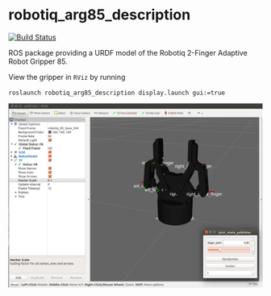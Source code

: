 robotiq_arg85_description
=========================

[![Build Status](https://travis-ci.org/a-price/robotiq_arg85_description.svg?branch=master)](https://travis-ci.org/a-price/robotiq_arg85_description)

ROS package providing a URDF model of the Robotiq 2-Finger Adaptive Robot Gripper 85.

View the gripper in `RViz` by running

    roslaunch robotiq_arg85_description display.launch gui:=true

![Display Model](images/display.png)
